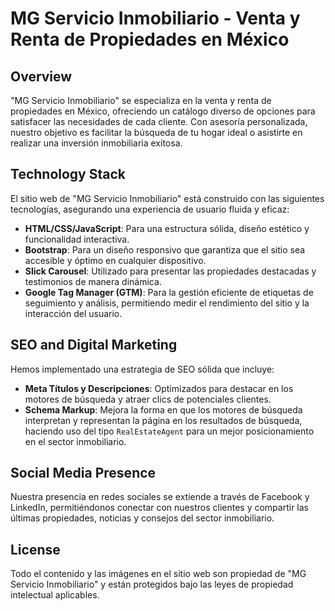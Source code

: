 # MG Servicio Inmobiliario - Venta y Renta de Propiedades en México

## Overview

"MG Servicio Inmobiliario" se especializa en la venta y renta de propiedades en México, ofreciendo un catálogo diverso de opciones para satisfacer las necesidades de cada cliente. Con asesoría personalizada, nuestro objetivo es facilitar la búsqueda de tu hogar ideal o asistirte en realizar una inversión inmobiliaria exitosa.

## Technology Stack

El sitio web de "MG Servicio Inmobiliario" está construido con las siguientes tecnologías, asegurando una experiencia de usuario fluida y eficaz:

- **HTML/CSS/JavaScript**: Para una estructura sólida, diseño estético y funcionalidad interactiva.
- **Bootstrap**: Para un diseño responsivo que garantiza que el sitio sea accesible y óptimo en cualquier dispositivo.
- **Slick Carousel**: Utilizado para presentar las propiedades destacadas y testimonios de manera dinámica.
- **Google Tag Manager (GTM)**: Para la gestión eficiente de etiquetas de seguimiento y análisis, permitiendo medir el rendimiento del sitio y la interacción del usuario.

## SEO and Digital Marketing

Hemos implementado una estrategia de SEO sólida que incluye:

- **Meta Títulos y Descripciones**: Optimizados para destacar en los motores de búsqueda y atraer clics de potenciales clientes.
- **Schema Markup**: Mejora la forma en que los motores de búsqueda interpretan y representan la página en los resultados de búsqueda, haciendo uso del tipo `RealEstateAgent` para un mejor posicionamiento en el sector inmobiliario.

## Social Media Presence

Nuestra presencia en redes sociales se extiende a través de Facebook y LinkedIn, permitiéndonos conectar con nuestros clientes y compartir las últimas propiedades, noticias y consejos del sector inmobiliario.

## License

Todo el contenido y las imágenes en el sitio web son propiedad de "MG Servicio Inmobiliario" y están protegidos bajo las leyes de propiedad intelectual aplicables.

